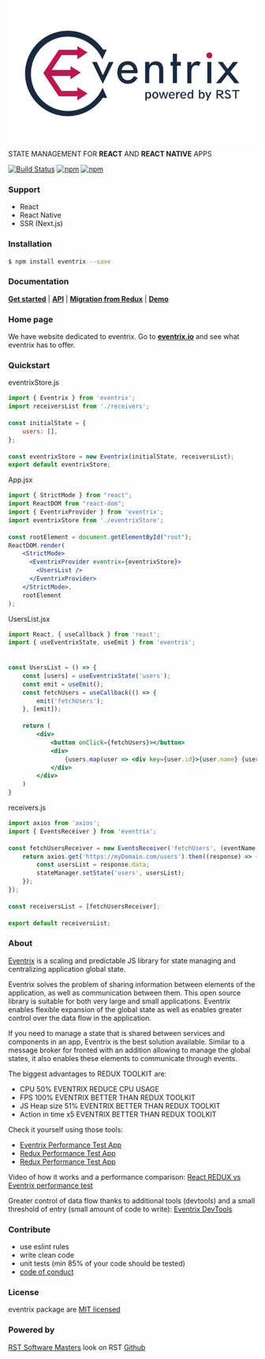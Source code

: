 ![Eventrix](assets/logo_br.svg)

STATE MANAGEMENT FOR **REACT** AND **REACT NATIVE** APPS

[![Build Status](https://travis-ci.org/rstgroup/eventrix.svg?branch=master)](https://travis-ci.org/rstgroup/eventrix)
[![npm](https://img.shields.io/npm/l/eventrix.svg)](https://npmjs.org/package/eventrix)
[![npm](https://img.shields.io/npm/v/eventrix.svg)](https://npmjs.org/package/eventrix)

### Support
- React
- React Native
- SSR (Next.js)

### Installation

```bash
$ npm install eventrix --save
```

### Documentation

[**Get started**](https://eventrix.gitbook.io/eventrix/getting-started)
|
[**API**](https://eventrix.gitbook.io/eventrix/hooks/useeventrixstate)
|
[**Migration from Redux**](https://eventrix.gitbook.io/eventrix/redux-greater-than-eventrix)
|
[**Demo**](https://eventrix.gitbook.io/eventrix/demo)

### Home page

We have website dedicated to eventrix. Go to [**eventrix.io**](https://eventrix.io) and see what eventrix has to offer.

### Quickstart

eventrixStore.js
```js
import { Eventrix } from 'eventrix';
import receiversList from './receivers';

const initialState = {
    users: [],
};

const eventrixStore = new Eventrix(initialState, receiversList);
export default eventrixStore;
```

App.jsx
```jsx harmony
import { StrictMode } from "react";
import ReactDOM from "react-dom";
import { EventrixProvider } from 'eventrix';
import eventrixStore from './eventrixStore';

const rootElement = document.getElementById("root");
ReactDOM.render(
    <StrictMode>
      <EventrixProvider eventrix={eventrixStore}>
        <UsersList />
      </EventrixProvider>
    </StrictMode>,
    rootElement
);
```

UsersList.jsx
```jsx harmony
import React, { useCallback } from 'react';
import { useEventrixState, useEmit } from 'eventrix';


const UsersList = () => {
    const [users] = useEventrixState('users');
    const emit = useEmit();
    const fetchUsers = useCallback(() => {
        emit('fetchUsers');
    }, [emit]);
    
    return (
        <div>
            <button onClick={fetchUsers}></button>
            <div>
                {users.map(user => <div key={user.id}>{user.name} {user.surname}</div>)}
            </div>
        </div>
    )
}
```

receivers.js
```js
import axios from 'axios';
import { EventsReceiver } from 'eventrix';

const fetchUsersReceiver = new EventsReceiver('fetchUsers', (eventName, eventData, stateManager) => {
    return axios.get('https://myDomain.com/users').then((response) => {
        const usersList = response.data;
        stateManager.setState('users', usersList);
    });
});

const receiversList = [fetchUsersReceiver];

export default receiversList;
```

### About

[Eventrix](https://eventrix.io/) is a scaling and predictable JS library for state managing and centralizing application global state.

Eventrix solves the problem of sharing information between elements of the application, as well as communication between them. This open source library is suitable for both very large and small applications. Eventrix enables flexible expansion of the global state as well as enables greater control over the data flow in the application.

If you need to manage a state that is shared between services and components in an app, Eventrix is the best solution available. Similar to a message broker for fronted with an addition allowing to manage the global states, it also enables these elements to communicate through events.

The biggest advantages to REDUX TOOLKIT are:
- CPU 50% EVENTRIX REDUCE CPU USAGE
- FPS 100% EVENTRIX BETTER THAN REDUX TOOLKIT
- JS Heap size 51% EVENTRIX BETTER THAN REDUX TOOLKIT
- Action in time x5 EVENTRIX BETTER THAN REDUX TOOLKIT

Check it yourself using those tools:
- [Eventrix Performance Test App](http://eventrix-test.proserwit.pl/?q=100&s=20)
- [Redux Performance Test App](http://redux-test.proserwit.pl/?q=100&s=20)
- [Redux Performance Test App](http://redux-toolkit-test.proserwit.pl/?q=100&s=20)

Video of how it works and a performance comparison:
[React REDUX vs Eventrix performance test](https://www.youtube.com/watch?v=Vq-CS6hoK7I)

Greater control of data flow thanks to additional tools (devtools) and a small threshold of entry (small amount of code to write):
[Eventrix DevTools](https://github.com/rstgroup/eventrix-devtools)


### Contribute

- use eslint rules
- write clean code
- unit tests (min 85% of your code should be tested)
- [code of conduct](https://github.com/rstgroup/eventrix/blob/master/docs/code_of_conduct.md)

### License

eventrix package are [MIT licensed](https://github.com/rstgroup/eventrix/blob/master/LICENSE)

### Powered by

[RST Software Masters](https://rst.software) look on RST [Github](https://github.com/rstgroup)
